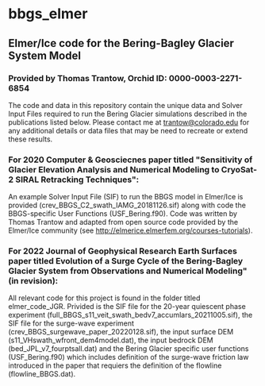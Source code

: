 # bbgs_elmer
## Elmer/Ice code for the Bering-Bagley Glacier System Model
### Provided by Thomas Trantow, Orchid ID: 0000-0003-2271-6854

The code and data in this repository contain the unique data and Solver Input Files required to run the Bering Glacier simulations described in the publications listed below. Please contact me at trantow@colorado.edu for any additional details or data files that may be need to recreate or extend these results.

### For 2020 Computer & Geosciecnes paper titled "Sensitivity of Glacier Elevation Analysis and Numerical Modeling to CryoSat-2 SIRAL Retracking Techniques":
An example Solver Input File (SIF) to run the BBGS model in Elmer/Ice is provided (crev\_BBGS\_C2\_swath\_IAMG\_20181126.sif) along with code the BBGS-specific User Functions (USF\_Bering.f90). Code was written by Thomas Trantow and adapted from open source code provided by the Elmer/Ice community (see http://elmerice.elmerfem.org/courses-tutorials).

### For 2022 Journal of Geophysical Research Earth Surfaces paper titled Evolution of a Surge Cycle of the Bering-Bagley Glacier System from Observations and Numerical Modeling" (in revision):
All relevant code for this project is found in the folder titled elmer_code_JGR. Privided is the SIF file for the 20-year quiescent phase experiment (full_BBGS_s11_veit_swath_bedv7_accumlars_20211005.sif), the SIF file for the surge-wave experiment (crev_BBGS_surgewave_paper_20220128.sif), the input surface DEM (s11_VHswath_wfront_dem4model.dat), the input bedrock DEM (bed_JPL_v7_fourptsall.dat) and the Bering Glacier specific user functions (USF_Bering.f90) which includes definition of the surge-wave friction law introduced in the paper that requiers the definition of the flowline (flowline_BBGS.dat).
